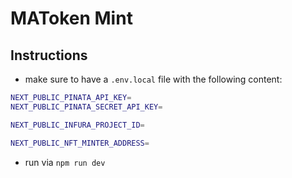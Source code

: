 # MAToken Mint

## Instructions

- make sure to have a `.env.local` file with the following content:

```bash
NEXT_PUBLIC_PINATA_API_KEY=
NEXT_PUBLIC_PINATA_SECRET_API_KEY=

NEXT_PUBLIC_INFURA_PROJECT_ID=

NEXT_PUBLIC_NFT_MINTER_ADDRESS=
```

- run via `npm run dev`
